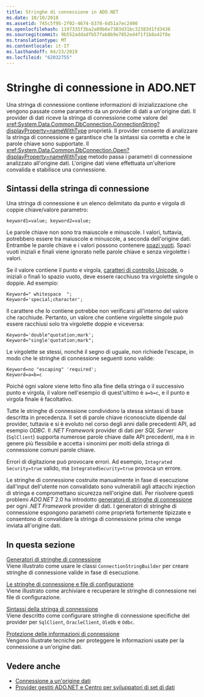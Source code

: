 ```yaml
---
title: Stringhe di connessione in ADO.NET
ms.date: 10/10/2018
ms.assetid: 745c5f95-2f02-4674-b378-6d51a7ec2490
ms.openlocfilehash: 1197335f3ba2a09b6e7303d31bc32383d1fd3436
ms.sourcegitcommit: 9b552addadfb57fab0b9e7852ed4f1f1b8a42f8e
ms.translationtype: MT
ms.contentlocale: it-IT
ms.lasthandoff: 04/23/2019
ms.locfileid: "62032755"
---
```

# <a name="connection-strings-in-adonet"></a>Stringhe di connessione in ADO.NET

Una stringa di connessione contiene informazioni di inizializzazione che vengono passate come parametro da un provider di dati a un'origine dati. Il provider di dati riceve la stringa di connessione come valore del <xref:System.Data.Common.DbConnection.ConnectionString?displayProperty=nameWithType> proprietà. Il provider consente di analizzare la stringa di connessione e garantisce che la sintassi sia corretta e che le parole chiave sono supportate. Il <xref:System.Data.Common.DbConnection.Open?displayProperty=nameWithType> metodo passa i parametri di connessione analizzato all'origine dati. L'origine dati viene effettuata un'ulteriore convalida e stabilisce una connessione.

## <a name="connection-string-syntax"></a>Sintassi della stringa di connessione

Una stringa di connessione è un elenco delimitato da punto e virgola di coppie chiave/valore parametro:

    keyword1=value; keyword2=value;

Le parole chiave non sono tra maiuscole e minuscole. I valori, tuttavia, potrebbero essere tra maiuscole e minuscole, a seconda dell'origine dati. Entrambe le parole chiave e i valori possono contenere [spazi vuoti](https://en.wikipedia.org/wiki/Whitespace_character#Unicode). Spazi vuoti iniziali e finali viene ignorato nelle parole chiave e senza virgolette i valori.

Se il valore contiene il punto e virgola, [caratteri di controllo Unicode](https://en.wikipedia.org/wiki/Unicode_control_characters), o iniziali o finali lo spazio vuoto, deve essere racchiuso tra virgolette singole o doppie. Ad esempio:

    Keyword=" whitespace  ";
    Keyword='special;character';

Il carattere che lo contiene potrebbe non verificarsi all'interno del valore che racchiude. Pertanto, un valore che contiene virgolette singole può essere racchiusi solo tra virgolette doppie e viceversa:

    Keyword='double"quotation;mark';
    Keyword="single'quotation;mark";

Le virgolette se stessi, nonché il segno di uguale, non richiede l'escape, in modo che le stringhe di connessione seguenti sono valide:

    Keyword=no "escaping" 'required';
    Keyword=a=b=c

Poiché ogni valore viene letto fino alla fine della stringa o il successivo punto e virgola, il valore nell'esempio di quest'ultimo è `a=b=c`, e il punto e virgola finale è facoltativo.

Tutte le stringhe di connessione condividono la stessa sintassi di base descritta in precedenza. Il set di parole chiave riconosciute dipende dal provider, tuttavia e si è evoluto nel corso degli anni dalle precedenti API, ad esempio *ODBC*. Il *.NET Framework* provider di dati per *SQL Server* (`SqlClient`) supporta numerose parole chiave dalle API precedenti, ma è in genere più flessibile e accetta i sinonimi per molti della stringa di connessione comuni parole chiave.

Errori di digitazione può provocare errori. Ad esempio, `Integrated Security=true` valido, ma `IntegratedSecurity=true` provoca un errore.

Le stringhe di connessione costruite manualmente in fase di esecuzione dall'input dell'utente non convalidato sono vulnerabili agli attacchi injection di stringa e compromettano sicurezza nell'origine dati. Per risolvere questi problemi *ADO.NET* 2.0 ha introdotto [generatori di stringhe di connessione](../../../../docs/framework/data/adonet/connection-string-builders.md) per ogni *.NET Framework* provider di dati. I generatori di stringhe di connessione espongono parametri come proprietà fortemente tipizzate e consentono di convalidare la stringa di connessione prima che venga inviata all'origine dati.

## <a name="in-this-section"></a>In questa sezione

[Generatori di stringhe di connessione](../../../../docs/framework/data/adonet/connection-string-builders.md)\
Viene illustrato come usare le classi `ConnectionStringBuilder` per creare stringhe di connessione valide in fase di esecuzione.

[Le stringhe di connessione e file di configurazione](../../../../docs/framework/data/adonet/connection-strings-and-configuration-files.md)\
Viene illustrato come archiviare e recuperare le stringhe di connessione nei file di configurazione.

[Sintassi della stringa di connessione](../../../../docs/framework/data/adonet/connection-string-syntax.md)\
Viene descritto come configurare stringhe di connessione specifiche del provider per `SqlClient`, `OracleClient`, `OleDb` e `Odbc`.

[Protezione delle informazioni di connessione](../../../../docs/framework/data/adonet/protecting-connection-information.md)\
Vengono illustrate tecniche per proteggere le informazioni usate per la connessione a un'origine dati.

## <a name="see-also"></a>Vedere anche

- [Connessione a un'origine dati](/cpp/data/odbc/connecting-to-a-data-source)
- [Provider gestiti ADO.NET e Centro per sviluppatori di set di dati](https://go.microsoft.com/fwlink/?LinkId=217917)
